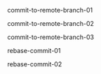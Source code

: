 commit-to-remote-branch-01

commit-to-remote-branch-02

commit-to-remote-branch-03

rebase-commit-01

rebase-commit-02
